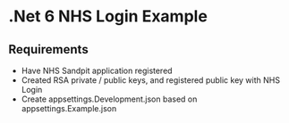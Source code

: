 # .Net 6 NHS Login Example

## Requirements
- Have NHS Sandpit application registered
- Created RSA private / public keys, and registered public key with NHS Login
- Create appsettings.Development.json based on appsettings.Example.json